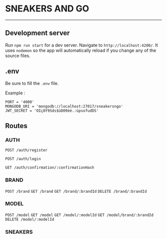 # SNEAKERS AND GO
---

## Development server
Run `npm run start` for a dev server. Navigate to `http://localhost:4200/`. It uses `nodemon` so the app will automatically reload if you change any of the source files.

## .env
Be sure to fill the `.env` file.

Example :
```dotenv
PORT = '4000'
MONGODB_URI = 'mongodb://localhost:27017/sneakersngo'
JWT_SECRET = 'OIç8Y9Sds$ùD09èé.:ùpsofudDS'
```

## Routes

### AUTH

`POST /auth/register`

`POST /auth/login`

`GET /auth/confirmation/:confirmationHash`

### BRAND

`POST /brand`
`GET /brand`
`GET /brand/:brandId`
`DELETE /brand/:brandId`

### MODEL

`POST /model`
`GET /model`
`GET /model/:modelId`
`GET /model/brand/:brandId`
`DELETE /model/:modelId`

### SNEAKERS
